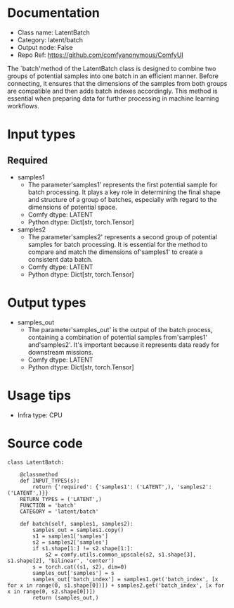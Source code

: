 # Documentation
- Class name: LatentBatch
- Category: latent/batch
- Output node: False
- Repo Ref: https://github.com/comfyanonymous/ComfyUI

The `batch'method of the LatentBatch class is designed to combine two groups of potential samples into one batch in an efficient manner. Before connecting, it ensures that the dimensions of the samples from both groups are compatible and then adds batch indexes accordingly. This method is essential when preparing data for further processing in machine learning workflows.

# Input types
## Required
- samples1
    - The parameter'samples1' represents the first potential sample for batch processing. It plays a key role in determining the final shape and structure of a group of batches, especially with regard to the dimensions of potential space.
    - Comfy dtype: LATENT
    - Python dtype: Dict[str, torch.Tensor]
- samples2
    - The parameter'samples2' represents a second group of potential samples for batch processing. It is essential for the method to compare and match the dimensions of'samples1' to create a consistent data batch.
    - Comfy dtype: LATENT
    - Python dtype: Dict[str, torch.Tensor]

# Output types
- samples_out
    - The parameter'samples_out' is the output of the batch process, containing a combination of potential samples from'samples1' and'samples2'. It's important because it represents data ready for downstream missions.
    - Comfy dtype: LATENT
    - Python dtype: Dict[str, torch.Tensor]

# Usage tips
- Infra type: CPU

# Source code
```
class LatentBatch:

    @classmethod
    def INPUT_TYPES(s):
        return {'required': {'samples1': ('LATENT',), 'samples2': ('LATENT',)}}
    RETURN_TYPES = ('LATENT',)
    FUNCTION = 'batch'
    CATEGORY = 'latent/batch'

    def batch(self, samples1, samples2):
        samples_out = samples1.copy()
        s1 = samples1['samples']
        s2 = samples2['samples']
        if s1.shape[1:] != s2.shape[1:]:
            s2 = comfy.utils.common_upscale(s2, s1.shape[3], s1.shape[2], 'bilinear', 'center')
        s = torch.cat((s1, s2), dim=0)
        samples_out['samples'] = s
        samples_out['batch_index'] = samples1.get('batch_index', [x for x in range(0, s1.shape[0])]) + samples2.get('batch_index', [x for x in range(0, s2.shape[0])])
        return (samples_out,)
```